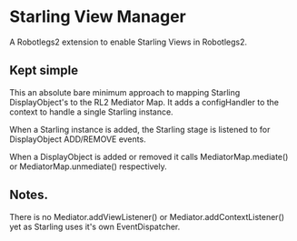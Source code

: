 # Starling View Manager

A Robotlegs2 extension to enable Starling Views in Robotlegs2.

## Kept simple
This an absolute bare minimum approach to mapping Starling DisplayObject's to the RL2 Mediator Map.
It adds a configHandler to the context to handle a single Starling instance.

When a Starling instance is added, the Starling stage is listened to for DisplayObject ADD/REMOVE events.

When a DisplayObject is added or removed it calls MediatorMap.mediate() 
or MediatorMap.unmediate() respectively.


## Notes.
There is no Mediator.addViewListener() or Mediator.addContextListener() yet as Starling uses it's own EventDispatcher. 




